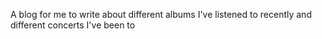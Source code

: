 A blog for me to write about different albums I've listened to recently and different concerts I've been to
